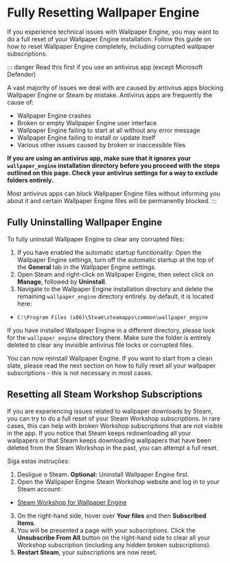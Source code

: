# Fully Resetting Wallpaper Engine

If you experience technical issues with Wallpaper Engine, you may want to do a full reset of your Wallpaper Engine installation. Follow this guide on how to reset Wallpaper Engine completely, including corrupted wallpaper subscriptions.

::: danger
Read this first if you use an antivirus app (except Microsoft Defender)

A vast majority of issues we deal with are caused by antivirus apps blocking Wallpaper Engine or Steam by mistake. Antivirus apps are frequently the cause of:

* Wallpaper Engine crashes
* Broken or empty Wallpaper Engine user interface
* Wallpaper Engine failing to start at all without any error message
* Wallpaper Engine failing to install or update itself
* Various other issues caused by broken or inaccessible files

**If you are using an antivirus app, make sure that it ignores your `wallpaper_engine` installation directory before you proceed with the steps outlined on this page. Check your antivirus settings for a way to exclude folders entirely.**

Most antivirus apps can block Wallpaper Engine files without informing you about it and certain Wallpaper Engine files will be permanently blocked.
:::

## Fully Uninstalling Wallpaper Engine

To fully uninstall Wallpaper Engine to clear any corrupted files:

1. If you have enabled the automatic startup functionality: Open the Wallpaper Engine settings, turn off the automatic startup at the top of the **General** tab in the Wallpaper Engine settings.
2. Open Steam and right-click on Wallpaper Engine, then select click on **Manage**, followed by **Uninstall**.
3. Navigate to the Wallpaper Engine installation directory and delete the remaining `wallpaper_engine` directory entirely. by default, it is located here:

* `C:\Program Files (x86)\Steam\steamapps\common\wallpaper_engine`

If you have installed Wallpaper Engine in a different directory, please look for the `wallpaper_engine` directory there. Make sure the folder is entirely deleted to clear any invisible antivirus file locks or corrupted files.

You can now reinstall Wallpaper Engine. If you want to start from a clean slate, please read the next section on how to fully reset all your wallpaper subscriptions - this is not necessary in most cases.

## Resetting all Steam Workshop Subscriptions

If you are experiencing issues related to wallpaper downloads by Steam, you can try to do a full reset of your Steam Workshop subscriptions. In rare cases, this can help with broken Workshop subscriptions that are not visible in the app. If you notice that Steam keeps redownloading all your wallpapers or that Steam keeps downloading wallpapers that have been deleted from the Steam Workshop in the past, you can attempt a full reset.

Siga estas instruções:

1. Desligue o Steam. **Optional:** Uninstall Wallpaper Engine first.
2. Open the Wallpaper Engine Steam Workshop website and log in to your Steam account:

* [Steam Workshop for Wallpaper Engine](https://steamcommunity.com/app/431960/workshop/)

3. On the right-hand side, hover over **Your files** and then **Subscribed Items**.
4. You will be presented a page with your subscriptions. Click the **Unsubscribe From All** button on the right-hand side to clear all your Workshop subscription (including any hidden broken subscriptions).
5. **Restart Steam**, your subscriptions are now reset.
